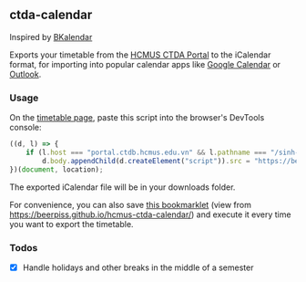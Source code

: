 ## ctda-calendar

Inspired by [BKalendar](https://bkalendar.github.io)

Exports your timetable from the [HCMUS CTDA Portal](https://portal.ctdb.hcmus.edu.vn)
to the iCalendar format, for importing into popular calendar apps like 
[Google Calendar](https://support.google.com/calendar/answer/37118)
or [Outlook](https://support.microsoft.com/en-us/office/import-calendars-into-outlook-8e8364e1-400e-4c0f-a573-fe76b5a2d379).

### Usage
On the [timetable page](https://portal.ctdb.hcmus.edu.vn/sinh-vien/ket-qua-dkhp), 
paste this script into the browser's DevTools console:
```js
((d, l) => {
    if (l.host === "portal.ctdb.hcmus.edu.vn" && l.pathname === "/sinh-vien/ket-qua-dkhp")
        d.body.appendChild(d.createElement("script")).src = "https://beerpiss.github.io/hcmus-ctda-calendar/script.min.js?t="+Math.floor(Date.now()/60000);
})(document, location);
```

The exported iCalendar file will be in your downloads folder.

For convenience, you can also save [this bookmarklet](javascript:void((d,l)=>{if(l.host==='portal.ctdb.hcmus.edu.vn'&&l.pathname==='/sinh-vien/ket-qua-dkhp')d.body.appendChild(d.createElement('script')).src='https://beerpiss.github.io/hcmus-ctda-calendar/script.min.js?t='+Math.floor(Date.now()/60000)})(document,location);) 
(view from <https://beerpiss.github.io/hcmus-ctda-calendar/>) and execute it every time
you want to export the timetable.

### Todos
- [x] Handle holidays and other breaks in the middle of a semester
